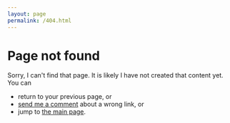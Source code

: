 ```yaml
---
layout: page
permalink: /404.html
---
```


# Page not found

Sorry, I can't find that page. It is likely I have not created that content yet. You can 
- return to your previous page, or 
- [send me a comment](https://github.com/vojtech-filipec/vojtech-filipec.github.io/issues/new) about a wrong link, or 
- jump to <a href="{{ site.baseurl }}/index.html">the main page</a>.
